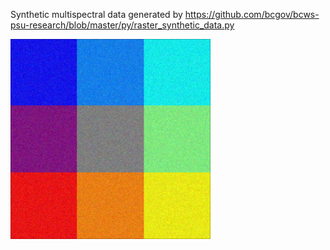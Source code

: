 Synthetic multispectral data generated by https://github.com/bcgov/bcws-psu-research/blob/master/py/raster_synthetic_data.py

<img src="chess.png" width="320">
